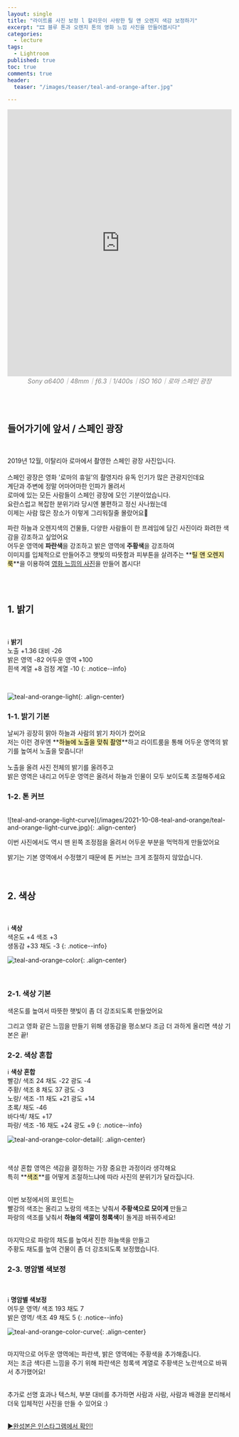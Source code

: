 ```yaml
---
layout: single
title: "라이트룸 사진 보정 l 할리웃이 사랑한 틸 앤 오렌지 색감 보정하기"
excerpt: "🎞 블루 톤과 오렌지 톤의 영화 느낌 사진을 만들어봅시다"
categories:
  - lecture
tags:
  - Lightroom
published: true
toc: true
comments: true
header:
  teaser: "/images/teaser/teal-and-orange-after.jpg"

---
```


<center><iframe frameborder="0" class="juxtapose" width="100%" height="600" src="https://cdn.knightlab.com/libs/juxtapose/latest/embed/index.html?uid=91ef7bfc-2a6b-11ec-abb7-b9a7ff2ee17c"></iframe></center>
<center><i><span style="color:gray"> Sony α6400｜48mm｜ƒ6.3｜1/400s｜ISO 160｜로마 스페인 광장</span></i></center>
<br>
<br>
<br>

## 들어가기에 앞서 / 스페인 광장
<br>

2019년 12월, 이탈리아 로마에서 촬영한 스페인 광장 사진입니다.<br><br>
스페인 광장은 영화 '로마의 휴일'의 촬영지라 유독 인기가 많은 관광지인데요<br>
계단과 주변에 정말 어마어마한 인파가 몰려서<br>
로마에 있는 모든 사람들이 스페인 광장에 모인 기분이었습니다.<br>
요란스럽고 복잡한 분위기라 당시엔 불편하고 정신 사나웠는데<br>
이제는 사람 많은 장소가 이렇게 그리워질줄 몰랐어요🥲<br>

파란 하늘과 오렌지색의 건물들, 다양한 사람들이 한 프레임에 담긴 사진이라 화려한 색감을 강조하고 싶었어요<br>
어두운 영역에 **파란색**을 강조하고 밝은 영역에 **주황색**을 강조하여 <br>
이미지를 입체적으로 만들어주고 햇빛의 따뜻함과 피부톤을 살려주는 **<mark style='background-color: #fff5b1'>틸 앤 오렌지 룩</mark>**을 이용하여 <u>영화 느낌의 사진</u>을 만들어 봅시다!<br><br>

<br>

## 1. 밝기

<br>

ℹ️ **밝기**  
노출 +1.36 대비 -26  
밝은 영역 -82 어두운 영역 +100  
흰색 계열 +8 검정  계열 -10 
{: .notice--info}

<br>

![teal-and-orange-light](/images/2021-10-08-teal-and-orange/teal-and-orange-light.jpg){: .align-center}
<br>

### 1-1. 밝기 기본
날씨가 굉장히 맑아 하늘과 사람의 밝기 차이가 컸어요<br>
저는 이런 경우엔 **<mark style='background-color: #fff5b1'>하늘에 노출을 맞춰 촬영</mark>**하고 라이트룸을 통해 어두운 영역의 밝기를 높여서 노출을 맞춥니다!<br><br>
노출을 올려 사진 전체의 밝기를 올려주고<br>
밝은 영역은 내리고 어두운 영역은 올려서 하늘과 인물이 모두 보이도록 조절해주세요<br>


### 1-2. 톤 커브
<br>
![teal-and-orange-light-curve](/images/2021-10-08-teal-and-orange/teal-and-orange-light-curve.jpg){: .align-center}

<br>

이번 사진에서도 역시 맨 왼쪽 조정점을 올려서 어두운 부분을 먹먹하게 만들었어요

밝기는 기본 영역에서 수정했기 때문에 톤 커브는 크게 조절하지 않았습니다.

<br>

## 2. 색상

<br>

ℹ️ **색상**  
색온도 +4 색조 +3  
생동감 +33 채도 -3 
{: .notice--info}
<br>

![teal-and-orange-color](/images/2021-10-08-teal-and-orange/teal-and-orange-color.jpg){: .align-center}

<br>

### 2-1. 색상 기본

색온도를 높여서 따뜻한 햇빛이 좀 더 강조되도록 만들었어요 <br>

그리고 영화 같은 느낌을 만들기 위해 생동감을 평소보다 조금 더 과하게 올리면 색상 기본은 끝!  <br>

### 2-2. 색상 혼합

ℹ️ **색상 혼합**<br>
빨강/ 색조 24 채도 -22 광도 -4<br>
주황/ 색조 8 채도 37 광도 -3<br>
노랑/ 색조 -11 채도 +21 광도 +14<br>
초록/ 채도 -46<br>
바다색/ 채도 +17<br>
파랑/ 색조 -16 채도 +24 광도 +9
{: .notice--info}
<br>

![teal-and-orange-color-detail](/images/2021-10-08-teal-and-orange/teal-and-orange-color-detail.jpg){: .align-center}

<br>

색상 혼합 영역은 색감을 결정하는 가장 중요한 과정이라 생각해요<br>
특히 **<mark style='background-color: #fff5b1'>색조</mark>**를 어떻게 조절하느냐에 따라 사진의 분위기가 달라집니다.<br><br>

이번 보정에서의 포인트는<br>
빨강의 색조는 올리고 노랑의 색조는 낮춰서 **주황색으로 모이게** 만들고<br>
파랑의 색조를 낮춰서 **하늘의 색깔이 청록색**이 돌게끔 바꿔주세요!<br><br>

마지막으로 파랑의 채도를 높여서 진한 하늘색을 만들고<br>
주황도 채도를 높여 건물이 좀 더 강조되도록 보정했습니다.<br>


### 2-3. 명암별 색보정

<br>

ℹ️ **명암별 색보정**  
어두운 영역/ 색조 193 채도 7<br>
밝은 영역/ 색조 49 채도 5
{: .notice--info}
<br>

![teal-and-orange-color-curve](/images/2021-10-08-teal-and-orange/teal-and-orange-color-curve.jpg){: .align-center}

<br>
마지막으로 어두운 영역에는 파란색, 밝은 영역에는 주황색을 추가해줍니다.<br>
저는 조금 색다른 느낌을 주기 위해 파란색은 청록색 계열로 주황색은 노란색으로 바꿔서 추가했어요!<br>
<br>

추가로 선명 효과나 텍스처, 부분 대비를 추가하면 사람과 사람, 사람과 배경을 분리해서<br>
더욱 입체적인 사진을 만들 수 있어요 :)<br><br>


[▶️완성본은 인스타그램에서 확인!](https://www.instagram.com/p/CUuPT78P_e0/)